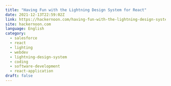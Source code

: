 ```yaml
---
title: "Having Fun with the Lightning Design System for React"
date: 2021-12-13T22:59:02Z
link: https://hackernoon.com/having-fun-with-the-lightning-design-system-for-react?source=rss&utm_medium=RSS&utm_source=news.12bit.vn
site: hackernoon.com
language: English
category:
  - salesforce
  - react
  - lighting
  - webdev
  - lightning-design-system
  - coding
  - software-development
  - react-application
draft: false
---
```

